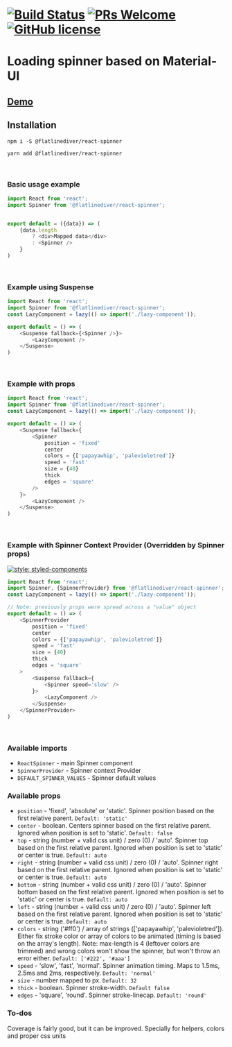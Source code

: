 # [![Build Status](https://travis-ci.com/flatlinediver/react-spinner.svg?branch=master)](https://travis-ci.com/flatlinediver/react-spinner) [![PRs Welcome](https://img.shields.io/badge/PRs-welcome-brightgreen.svg)](https://github.com/flatlinediver/react-spinner/blob/master/CONTRIBUTING.md) [![GitHub license](https://img.shields.io/badge/license-MIT-blue.svg)](https://github.com/flatlinediver/react-spinner/blob/master/LICENSE)

# Loading spinner based on Material-UI

## [Demo](https://www.react-spinner.flatlinediver.com)

## Installation

```
npm i -S @flatlinediver/react-spinner

```
```
yarn add @flatlinediver/react-spinner

```

<br/>

### Basic usage example

```js
import React from 'react';
import Spinner from '@flatlinediver/react-spinner';


export default = ({data}) => (
    {data.length
        ? <div>Mapped data</div>
        : <Spinner />
    }
)
```

<br />

### Example using Suspense

```js
import React from 'react';
import Spinner from '@flatlinediver/react-spinner';
const LazyComponent = lazy(() => import('./lazy-component'));

export default = () => (
    <Suspense fallback={<Spinner />}>
        <LazyComponent />
    </Suspense>
)
```

<br />


### Example with props

```js
import React from 'react';
import Spinner from '@flatlinediver/react-spinner';
const LazyComponent = lazy(() => import('./lazy-component'));

export default = () => (
    <Suspense fallback={
        <Spinner
            position = 'fixed'
            center
            colors = {['papayawhip', 'palevioletred']}
            speed = 'fast'
            size = {40}
            thick
            edges = 'square'
        />
    }>
        <LazyComponent />
    </Suspense>
)
```

<br />

### Example with Spinner Context Provider (Overridden by Spinner props)

[![style: styled-components](https://img.shields.io/badge/style-%F0%9F%92%85%20styled--components-orange.svg?colorB=daa357&colorA=db748e)](https://github.com/styled-components/styled-components)

```js
import React from 'react';
import Spinner, {SpinnerProvider} from '@flatlinediver/react-spinner';
const LazyComponent = lazy(() => import('./lazy-component'));

// Note: previously props were spread across a "value" object
export default = () => (
    <SpinnerProvider
        position = 'fixed'
        center
        colors = {['papayawhip', 'palevioletred']}
        speed = 'fast'
        size = {40}
        thick
        edges = 'square'
    >
        <Suspense fallback={
            <Spinner speed='slow' />
        }>
            <LazyComponent />
        </Suspense>
    </SpinnerProvider>
)
```

<br />

### Available imports
- `ReactSpinner` - main Spinner component
- `SpinnerProvider` - Spinner context Provider
- `DEFAULT_SPINNER_VALUES` - Spinner default values

### Available props

- `position` - 'fixed', 'absolute' or 'static'. Spinner position based on the first relative parent. `Default: 'static'`
- `center` -  boolean. Centers spinner based on the first relative parent. Ignored when position is set to 'static'. `Default: false`
- `top` -  string (number + valid css unit) / zero (0) / 'auto'. Spinner top based on the first relative parent. Ignored when position is set to 'static' or center is true. `Default: auto`
- `right` -  string (number + valid css unit) / zero (0) / 'auto'. Spinner right based on the first relative parent. Ignored when position is set to 'static' or center is true. `Default: auto`
- `bottom` -  string (number + valid css unit) / zero (0) / 'auto'. Spinner bottom based on the first relative parent. Ignored when position is set to 'static' or center is true. `Default: auto`
- `left` -  string (number + valid css unit) / zero (0) / 'auto'. Spinner left based on the first relative parent. Ignored when position is set to 'static' or center is true. `Default: auto`
- `colors` -  string ('#ff0') / array of strings (['papayawhip', 'palevioletred']). Either fix stroke color or array of colors to be animated (timing is based on the array's length). Note: max-length is 4 (leftover colors are trimmed) and wrong colors won't show the spinner, but won't throw an error either. `Default: ['#222', '#aaa']`
- `speed` -  'slow', 'fast', 'normal'. Spinner animation timing. Maps to 1.5ms, 2.5ms and 2ms, respectively. `Default: 'normal'`
- `size` -  number mapped to px. `Default: 32`
- `thick` -  boolean. Spinner stroke-width. `Default false`
- `edges` -  'square', 'round'. Spinner stroke-linecap. `Default: 'round'`

### To-dos
Coverage is fairly good, but it can be improved. Specially for helpers, colors and proper css units
